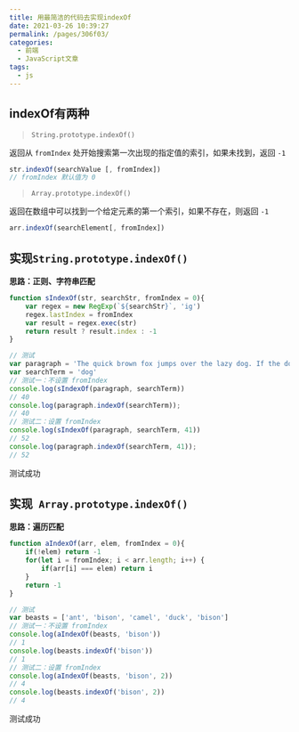 ```yaml
---
title: 用最简洁的代码去实现indexOf
date: 2021-03-26 10:39:27
permalink: /pages/306f03/
categories:
  - 前端
  - JavaScript文章
tags:
  - js
---
```


## indexOf有两种

> `String.prototype.indexOf()`

返回从 `fromIndex` 处开始搜索第一次出现的指定值的索引，如果未找到，返回 `-1`

```js
str.indexOf(searchValue [, fromIndex])
// fromIndex 默认值为 0
```

> `Array.prototype.indexOf()`

返回在数组中可以找到一个给定元素的第一个索引，如果不存在，则返回 `-1`

```js
arr.indexOf(searchElement[, fromIndex])
```

## 实现`String.prototype.indexOf()`

**思路：正则、字符串匹配**

```js
function sIndexOf(str, searchStr, fromIndex = 0){
    var regex = new RegExp(`${searchStr}`, 'ig')
    regex.lastIndex = fromIndex
    var result = regex.exec(str)
    return result ? result.index : -1
}

// 测试
var paragraph = 'The quick brown fox jumps over the lazy dog. If the dog barked, was it really lazy?'
var searchTerm = 'dog'
// 测试一：不设置 fromIndex
console.log(sIndexOf(paragraph, searchTerm))
// 40
console.log(paragraph.indexOf(searchTerm));
// 40
// 测试二：设置 fromIndex
console.log(sIndexOf(paragraph, searchTerm, 41))
// 52
console.log(paragraph.indexOf(searchTerm, 41));
// 52
```

测试成功

## 实现` Array.prototype.indexOf()`

**思路：遍历匹配**

```js
function aIndexOf(arr, elem, fromIndex = 0){
    if(!elem) return -1
    for(let i = fromIndex; i < arr.length; i++) {
        if(arr[i] === elem) return i
    }
    return -1
}

// 测试
var beasts = ['ant', 'bison', 'camel', 'duck', 'bison']
// 测试一：不设置 fromIndex
console.log(aIndexOf(beasts, 'bison'))
// 1
console.log(beasts.indexOf('bison'))
// 1
// 测试二：设置 fromIndex
console.log(aIndexOf(beasts, 'bison', 2))
// 4
console.log(beasts.indexOf('bison', 2))
// 4
```

测试成功
